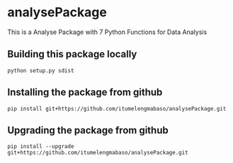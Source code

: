 # analysePackage
This is a Analyse Package with 7 Python Functions for Data Analysis

## Building this package locally
`python setup.py sdist`

## Installing the package from github
`pip install git+https://github.com/itumelengmabaso/analysePackage.git`

## Upgrading the package from github
`pip install --upgrade git+https://github.com/itumelengmabaso/analysePackage.git`
